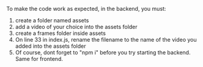 To make the code work as expected, in the backend, you must:
1. create a folder named assets
2. add a video of your choice into the assets folder
3. create a frames folder inside assets
4. On line 33 in index.js, rename the filename to the name of the video you added into the assets folder
5. Of course, dont forget to "npm i" before you try starting the backend. Same for frontend.